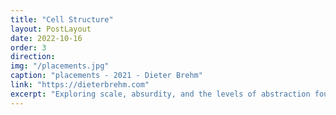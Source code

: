 ```yaml
---
title: "Cell Structure"
layout: PostLayout
date: 2022-10-16
order: 3
direction:
img: "/placements.jpg"
caption: "placements - 2021 - Dieter Brehm"
link: "https://dieterbrehm.com"
excerpt: "Exploring scale, absurdity, and the levels of abstraction found in biology textbooks."
---
```


